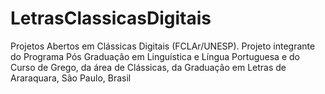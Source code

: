 # LetrasClassicasDigitais
Projetos Abertos em Clássicas Digitais (FCLAr/UNESP). Projeto integrante do Programa Pós Graduação em Linguística e Língua Portuguesa e do Curso de  Grego, da área de Clássicas, da Graduação em Letras de Araraquara, São Paulo, Brasil
